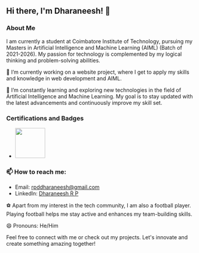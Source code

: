 ## Hi there, I'm Dharaneesh! 👋

### About Me
I am currently a student at Coimbatore Institute of Technology, pursuing my Masters in Artificial Intelligence and Machine Learning (AIML) (Batch of 2021-2026). My passion for technology is complemented by my logical thinking and problem-solving abilities.


🔭 I’m currently working on a website project, where I get to apply my skills and knowledge in web development and AIML.

🌱 I’m constantly learning and exploring new technologies in the field of Artificial Intelligence and Machine Learning. My goal is to stay updated with the latest advancements and continuously improve my skill set.

### Certifications and Badges
- <a href="https://learn.microsoft.com/en-us/users/dharaneeshrp-9365/transcript/7xr84ty0w550p0o?tab=tab-learning-paths">
    <img src="https://www.google.com/imgres?q=microsoft%20learn%20logo&imgurl=https%3A%2F%2Fcdn-dynmedia-1.microsoft.com%2Fis%2Fimage%2Fmicrosoftcorp%2FMlearn-VL%3FresMode%3Dsharp2%26op_usm%3D1.5%2C0.65%2C15%2C0%26wid%3D2000%26hei%3D1672%26qlt%3D100%26fit%3Dconstrain&imgrefurl=https%3A%2F%2Fwww.microsoft.com%2Fen-us%2Fmicrosoft-viva%2Flearning&docid=2c5740KT-EgZ9M&tbnid=Jn5_5nWM9ffY4M&vet=12ahUKEwj07MzV0veMAxXDaPUHHTftIj4QM3oECBkQAA..i&w=2000&h=1672&hcb=2&ved=2ahUKEwj07MzV0veMAxXDaPUHHTftIj4QM3oECBkQAA" width="80"/>
  </a>




### 📫 How to reach me:
- Email: [rpddharaneesh@gmail.com](mailto:rpddharaneesh@gmail.com)
- LinkedIn: [Dharaneesh R P](https://www.linkedin.com/in/dharaneesh-r-p/)

⚽ Apart from my interest in the tech community, I am also a football player. Playing football helps me stay active and enhances my team-building skills.

😄 Pronouns: He/Him

Feel free to connect with me or check out my projects. Let's innovate and create something amazing together!


<!--
**Dharaneesh-23/Dharaneesh-23** is a ✨ _special_ ✨ repository because its `README.md` (this file) appears on your GitHub profile.

Here are some ideas to get you started:

- 🔭 I’m currently working on ...
- 🌱 I’m currently learning ...
- 👯 I’m looking to collaborate on ...
- 🤔 I’m looking for help with ...
- 💬 Ask me about ...
- 📫 How to reach me: ...
- 😄 Pronouns: ...
- ⚡ Fun fact: ...
-->
